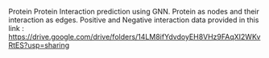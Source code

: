 Protein Protein Interaction prediction using GNN. Protein as nodes and their interaction as edges.
Positive and Negative interaction data provided in this link :
      https://drive.google.com/drive/folders/14LM8ifYdvdoyEH8VHz9FAqXI2WKvRtES?usp=sharing


